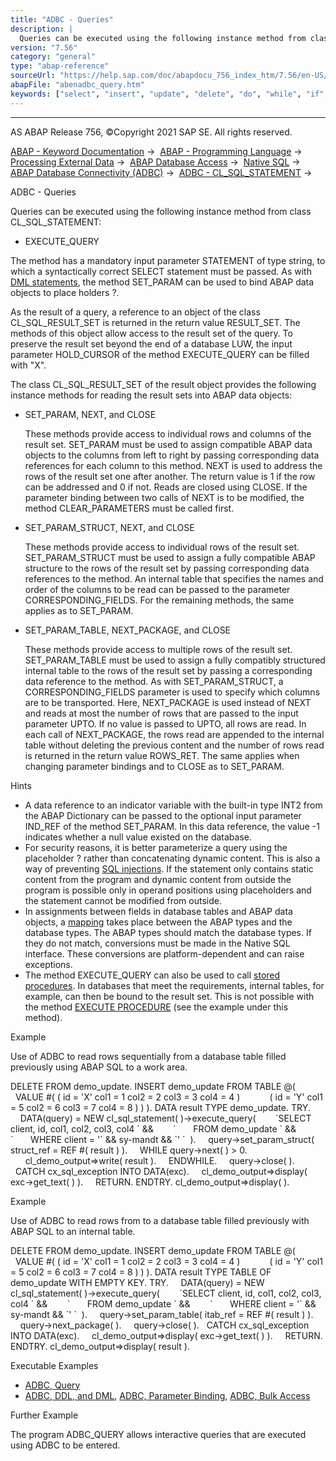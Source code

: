 ```yaml
---
title: "ADBC - Queries"
description: |
  Queries can be executed using the following instance method from class CL_SQL_STATEMENT: -   EXECUTE_QUERY The method has a mandatory input parameter STATEMENT of type string, to which a syntactically correct SELECT statement must be passed. As with DML statements(https://help.sap.com/doc/abapd
version: "7.56"
category: "general"
type: "abap-reference"
sourceUrl: "https://help.sap.com/doc/abapdocu_756_index_htm/7.56/en-US/abenadbc_query.htm"
abapFile: "abenadbc_query.htm"
keywords: ["select", "insert", "update", "delete", "do", "while", "if", "try", "catch", "method", "class", "data", "types", "internal-table", "abenadbc", "query"]
---
```


* * *

AS ABAP Release 756, ©Copyright 2021 SAP SE. All rights reserved.

[ABAP - Keyword Documentation](https://help.sap.com/doc/abapdocu_756_index_htm/7.56/en-US/abenabap.htm) →  [ABAP - Programming Language](https://help.sap.com/doc/abapdocu_756_index_htm/7.56/en-US/abenabap_reference.htm) →  [Processing External Data](https://help.sap.com/doc/abapdocu_756_index_htm/7.56/en-US/abenabap_language_external_data.htm) →  [ABAP Database Access](https://help.sap.com/doc/abapdocu_756_index_htm/7.56/en-US/abendb_access.htm) →  [Native SQL](https://help.sap.com/doc/abapdocu_756_index_htm/7.56/en-US/abennative_sql.htm) →  [ABAP Database Connectivity (ADBC)](https://help.sap.com/doc/abapdocu_756_index_htm/7.56/en-US/abenadbc.htm) →  [ADBC - CL\_SQL\_STATEMENT](https://help.sap.com/doc/abapdocu_756_index_htm/7.56/en-US/abencl_sql_statement.htm) → 

ADBC - Queries

Queries can be executed using the following instance method from class CL\_SQL\_STATEMENT:

-   EXECUTE\_QUERY

The method has a mandatory input parameter STATEMENT of type string, to which a syntactically correct SELECT statement must be passed. As with [DML statements](https://help.sap.com/doc/abapdocu_756_index_htm/7.56/en-US/abenadbc_ddl_dml.htm), the method SET\_PARAM can be used to bind ABAP data objects to place holders ?.

As the result of a query, a reference to an object of the class CL\_SQL\_RESULT\_SET is returned in the return value RESULT\_SET. The methods of this object allow access to the result set of the query. To preserve the result set beyond the end of a database LUW, the input parameter HOLD\_CURSOR of the method EXECUTE\_QUERY can be filled with "X".

The class CL\_SQL\_RESULT\_SET of the result object provides the following instance methods for reading the result sets into ABAP data objects:

-   SET\_PARAM, NEXT, and CLOSE
    
    These methods provide access to individual rows and columns of the result set. SET\_PARAM must be used to assign compatible ABAP data objects to the columns from left to right by passing corresponding data references for each column to this method. NEXT is used to address the rows of the result set one after another. The return value is 1 if the row can be addressed and 0 if not. Reads are closed using CLOSE. If the parameter binding between two calls of NEXT is to be modified, the method CLEAR\_PARAMETERS must be called first.
    
-   SET\_PARAM\_STRUCT, NEXT, and CLOSE
    
    These methods provide access to individual rows of the result set. SET\_PARAM\_STRUCT must be used to assign a fully compatible ABAP structure to the rows of the result set by passing corresponding data references to the method. An internal table that specifies the names and order of the columns to be read can be passed to the parameter CORRESPONDING\_FIELDS. For the remaining methods, the same applies as to SET\_PARAM.
    
-   SET\_PARAM\_TABLE, NEXT\_PACKAGE, and CLOSE
    
    These methods provide access to multiple rows of the result set. SET\_PARAM\_TABLE must be used to assign a fully compatibly structured internal table to the rows of the result set by passing a corresponding data reference to the method. As with SET\_PARAM\_STRUCT, a CORRESPONDING\_FIELDS parameter is used to specify which columns are to be transported. Here, NEXT\_PACKAGE is used instead of NEXT and reads at most the number of rows that are passed to the input parameter UPTO. If no value is passed to UPTO, all rows are read. In each call of NEXT\_PACKAGE, the rows read are appended to the internal table without deleting the previous content and the number of rows read is returned in the return value ROWS\_RET. The same applies when changing parameter bindings and to CLOSE as to SET\_PARAM.
    

Hints

-   A data reference to an indicator variable with the built-in type INT2 from the ABAP Dictionary can be passed to the optional input parameter IND\_REF of the method SET\_PARAM. In this data reference, the value -1 indicates whether a null value existed on the database.
-   For security reasons, it is better parameterize a query using the placeholder ? rather than concatenating dynamic content. This is also a way of preventing [SQL injections](https://help.sap.com/doc/abapdocu_756_index_htm/7.56/en-US/abensql_injection_glosry.htm "Glossary Entry"). If the statement only contains static content from the program and dynamic content from outside the program is possible only in operand positions using placeholders and the statement cannot be modified from outside.
-   In assignments between fields in database tables and ABAP data objects, a [mapping](https://help.sap.com/doc/abapdocu_756_index_htm/7.56/en-US/abennative_sql_type_mapping.htm) takes place between the ABAP types and the database types. The ABAP types should match the database types. If they do not match, conversions must be made in the Native SQL interface. These conversions are platform-dependent and can raise exceptions.
-   The method EXECUTE\_QUERY can also be used to call [stored procedures](https://help.sap.com/doc/abapdocu_756_index_htm/7.56/en-US/abenstored_procedure_glosry.htm "Glossary Entry"). In databases that meet the requirements, internal tables, for example, can then be bound to the result set. This is not possible with the method [EXECUTE PROCEDURE](https://help.sap.com/doc/abapdocu_756_index_htm/7.56/en-US/abenadbc_procedure.htm) (see the example under this method).

Example

Use of ADBC to read rows sequentially from a database table filled previously using ABAP SQL to a work area.

DELETE FROM demo\_update.
INSERT demo\_update FROM TABLE @(
  VALUE #( ( id = 'X' col1 = 1 col2 = 2 col3 = 3 col4 = 4 )
           ( id = 'Y' col1 = 5 col2 = 6 col3 = 7 col4 = 8 ) ) ).
DATA result TYPE demo\_update.
TRY.
    DATA(query) = NEW cl\_sql\_statement( )->execute\_query(
       \`SELECT client, id, col1, col2, col3, col4 \` &&
       \`       FROM demo\_update \` &&
       \`       WHERE client = '\` && sy-mandt && \`' \`  ).
    query->set\_param\_struct( struct\_ref = REF #( result ) ).
    WHILE query->next( ) > 0.
      cl\_demo\_output=>write( result ).
    ENDWHILE.
    query->close( ).
  CATCH cx\_sql\_exception INTO DATA(exc).
    cl\_demo\_output=>display( exc->get\_text( ) ).
    RETURN.
ENDTRY.
cl\_demo\_output=>display( ).

Example

Use of ADBC to read rows from to a database table filled previously with ABAP SQL to an internal table.

DELETE FROM demo\_update.
INSERT demo\_update FROM TABLE @(
  VALUE #( ( id = 'X' col1 = 1 col2 = 2 col3 = 3 col4 = 4 )
           ( id = 'Y' col1 = 5 col2 = 6 col3 = 7 col4 = 8 ) ) ).
DATA result TYPE TABLE OF demo\_update WITH EMPTY KEY.
TRY.
    DATA(query) = NEW cl\_sql\_statement( )->execute\_query(
       \`SELECT client, id, col1, col2, col3, col4 \` &&
       \`       FROM demo\_update \` &&
       \`       WHERE client = '\` && sy-mandt && \`' \`  ).
    query->set\_param\_table( itab\_ref = REF #( result ) ).
    query->next\_package( ).
    query->close( ).
  CATCH cx\_sql\_exception INTO DATA(exc).
    cl\_demo\_output=>display( exc->get\_text( ) ).
    RETURN.
ENDTRY.
cl\_demo\_output=>display( result ).

Executable Examples

-   [ADBC, Query](https://help.sap.com/doc/abapdocu_756_index_htm/7.56/en-US/abenadbc_query_abexa.htm)
-   [ADBC, DDL, and DML](https://help.sap.com/doc/abapdocu_756_index_htm/7.56/en-US/abenadbc_dml_ddl_abexa.htm), [ADBC, Parameter Binding](https://help.sap.com/doc/abapdocu_756_index_htm/7.56/en-US/abenadbc_dml_ddl_binding_abexa.htm), [ADBC, Bulk Access](https://help.sap.com/doc/abapdocu_756_index_htm/7.56/en-US/abenadbc_dml_ddl_bulk_abexa.htm)

Further Example

The program ADBC\_QUERY allows interactive queries that are executed using ADBC to be entered.
